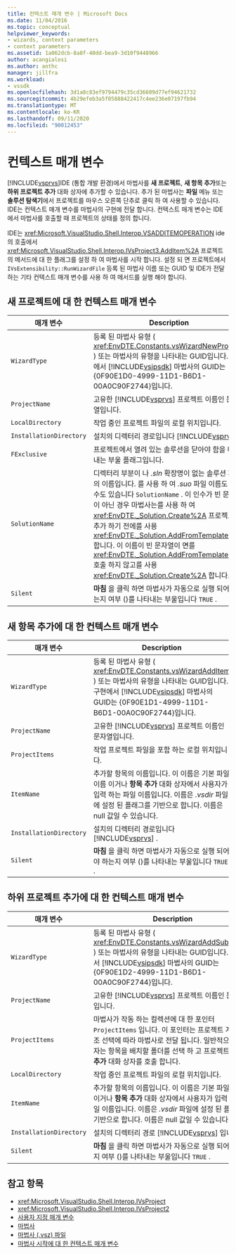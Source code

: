 ```yaml
---
title: 컨텍스트 매개 변수 | Microsoft Docs
ms.date: 11/04/2016
ms.topic: conceptual
helpviewer_keywords:
- wizards, context parameters
- context parameters
ms.assetid: 1a062dcb-8a8f-40dd-bea9-3d10f9448966
author: acangialosi
ms.author: anthc
manager: jillfra
ms.workload:
- vssdk
ms.openlocfilehash: 3d1a8c83ef9794479c35cd36609d77ef94621732
ms.sourcegitcommit: 4b29efeb3a5f05888422417c4ee236e07197fb94
ms.translationtype: MT
ms.contentlocale: ko-KR
ms.lasthandoff: 09/11/2020
ms.locfileid: "90012453"
---
```

# <a name="context-parameters"></a>컨텍스트 매개 변수
[!INCLUDE[vsprvs](../../code-quality/includes/vsprvs_md.md)]IDE (통합 개발 환경)에서 마법사를 **새 프로젝트**, **새 항목 추가**또는 **하위 프로젝트 추가** 대화 상자에 추가할 수 있습니다. 추가 된 마법사는 **파일** 메뉴 또는 **솔루션 탐색기**에서 프로젝트를 마우스 오른쪽 단추로 클릭 하 여 사용할 수 있습니다. IDE는 컨텍스트 매개 변수를 마법사의 구현에 전달 합니다. 컨텍스트 매개 변수는 IDE에서 마법사를 호출할 때 프로젝트의 상태를 정의 합니다.

 IDE는 <xref:Microsoft.VisualStudio.Shell.Interop.VSADDITEMOPERATION> ide의 호출에서 <xref:Microsoft.VisualStudio.Shell.Interop.IVsProject3.AddItem%2A> 프로젝트의 메서드에 대 한 플래그를 설정 하 여 마법사를 시작 합니다. 설정 되 면 프로젝트에서 `IVsExtensibility::RunWizardFile` 등록 된 마법사 이름 또는 GUID 및 IDE가 전달 하는 기타 컨텍스트 매개 변수를 사용 하 여 메서드를 실행 해야 합니다.

## <a name="context-parameters-for-new-project"></a>새 프로젝트에 대 한 컨텍스트 매개 변수

| 매개 변수 | Description |
|-------------------------| - |
| `WizardType` | 등록 된 마법사 유형 ( <xref:EnvDTE.Constants.vsWizardNewProject> ) 또는 마법사의 유형을 나타내는 GUID입니다. 구현에서 [!INCLUDE[vsipsdk](../../extensibility/includes/vsipsdk_md.md)] 마법사의 GUID는 {0F90E1D0-4999-11D1-B6D1-00A0C90F2744}입니다. |
| `ProjectName` | 고유한 [!INCLUDE[vsprvs](../../code-quality/includes/vsprvs_md.md)] 프로젝트 이름인 문자열입니다. |
| `LocalDirectory` | 작업 중인 프로젝트 파일의 로컬 위치입니다. |
| `InstallationDirectory` | 설치의 디렉터리 경로입니다 [!INCLUDE[vsprvs](../../code-quality/includes/vsprvs_md.md)] . |
| `FExclusive` | 프로젝트에서 열려 있는 솔루션을 닫아야 함을 나타내는 부울 플래그입니다. |
| `SolutionName` | 디렉터리 부분이 나 *.sln* 확장명이 없는 솔루션 파일의 이름입니다. 를 사용 하 여 *.suo* 파일 이름도 만들 수도 있습니다 `SolutionName` . 이 인수가 빈 문자열이 아닌 경우 마법사는를 사용 하 여 <xref:EnvDTE._Solution.Create%2A> 프로젝트를 추가 하기 전에를 사용 <xref:EnvDTE._Solution.AddFromTemplate%2A> 합니다. 이 이름이 빈 문자열이 면를 <xref:EnvDTE._Solution.AddFromTemplate%2A> 호출 하지 않고를 사용 <xref:EnvDTE._Solution.Create%2A> 합니다. |
| `Silent` | **마침** 을 클릭 하면 마법사가 자동으로 실행 되어야 하는지 여부 ()를 나타내는 부울입니다 `TRUE` . |

## <a name="context-parameters-for-add-new-item"></a>새 항목 추가에 대 한 컨텍스트 매개 변수

| 매개 변수 | Description |
|-------------------------| - |
| `WizardType` | 등록 된 마법사 유형 ( <xref:EnvDTE.Constants.vsWizardAddItem> ) 또는 마법사의 유형을 나타내는 GUID입니다. 구현에서 [!INCLUDE[vsipsdk](../../extensibility/includes/vsipsdk_md.md)] 마법사의 GUID는 {0F90E1D1-4999-11D1-B6D1-00A0C90F2744}입니다. |
| `ProjectName` | 고유한 [!INCLUDE[vsprvs](../../code-quality/includes/vsprvs_md.md)] 프로젝트 이름인 문자열입니다. |
| `ProjectItems` | 작업 프로젝트 파일을 포함 하는 로컬 위치입니다. |
| `ItemName` | 추가할 항목의 이름입니다. 이 이름은 기본 파일 이름 이거나 **항목 추가** 대화 상자에서 사용자가 입력 하는 파일 이름입니다. 이름은 *.vsdir* 파일에 설정 된 플래그를 기반으로 합니다. 이름은 null 값일 수 있습니다. |
| `InstallationDirectory` | 설치의 디렉터리 경로입니다 [!INCLUDE[vsprvs](../../code-quality/includes/vsprvs_md.md)] . |
| `Silent` | **마침** 을 클릭 하면 마법사가 자동으로 실행 되어야 하는지 여부 ()를 나타내는 부울입니다 `TRUE` . |

## <a name="context-parameters-for-add-sub-project"></a>하위 프로젝트 추가에 대 한 컨텍스트 매개 변수

| 매개 변수 | Description |
|-------------------------| - |
| `WizardType` | 등록 된 마법사 유형 ( <xref:EnvDTE.Constants.vsWizardAddSubProject> ) 또는 마법사의 유형을 나타내는 GUID입니다. 구현에서 [!INCLUDE[vsipsdk](../../extensibility/includes/vsipsdk_md.md)] 마법사의 GUID는 {0F90E1D2-4999-11D1-B6D1-00A0C90F2744}입니다. |
| `ProjectName` | 고유한 [!INCLUDE[vsprvs](../../code-quality/includes/vsprvs_md.md)] 프로젝트 이름인 문자열입니다. |
| `ProjectItems` | 마법사가 작동 하는 컬렉션에 대 한 포인터 `ProjectItems` 입니다. 이 포인터는 프로젝트 계층 구조 선택에 따라 마법사로 전달 됩니다. 일반적으로 사용자는 항목을 배치할 폴더를 선택 하 고 프로젝트의 **항목 추가** 대화 상자를 호출 합니다. |
| `LocalDirectory` | 작업 중인 프로젝트 파일의 로컬 위치입니다. |
| `ItemName` | 추가할 항목의 이름입니다. 이 이름은 기본 파일 이름 이거나 **항목 추가** 대화 상자에서 사용자가 입력 하는 파일 이름입니다. 이름은 *.vsdir* 파일에 설정 된 플래그를 기반으로 합니다. 이름은 null 값일 수 있습니다. |
| `InstallationDirectory` | 설치의 디렉터리 경로 [!INCLUDE[vsprvs](../../code-quality/includes/vsprvs_md.md)] 입니다. |
| `Silent` | **마침** 을 클릭 하면 마법사가 자동으로 실행 되어야 하는지 여부 ()를 나타내는 부울입니다 `TRUE` . |

## <a name="see-also"></a>참고 항목
- <xref:Microsoft.VisualStudio.Shell.Interop.IVsProject>
- <xref:Microsoft.VisualStudio.Shell.Interop.IVsProject2>
- [사용자 지정 매개 변수](../../extensibility/internals/custom-parameters.md)
- [마법사](../../extensibility/internals/wizards.md)
- [마법사 (.vsz) 파일](../../extensibility/internals/wizard-dot-vsz-file.md)
- [마법사 시작에 대 한 컨텍스트 매개 변수](/previous-versions/tz690efs(v=vs.140))